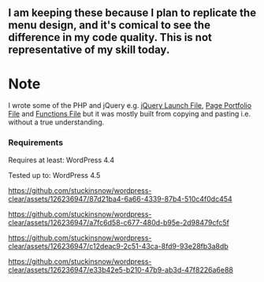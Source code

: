 ## I am keeping these because I plan to replicate the menu design, and it's comical to see the difference in my code quality. This is not representative of my skill today.

# Note 

I wrote some of the PHP and jQuery e.g. [jQuery Launch File](https://github.com/stuckinsnow/old-wordpress-themes/blob/main/WordPress%20-%20Theme%202/js/jquery.launch.js), [Page Portfolio File](https://github.com/stuckinsnow/old-wordpress-themes/blob/main/WordPress%20-%20Theme%203/page-portfolio.php) and [Functions File](https://github.com/stuckinsnow/old-wordpress-themes/blob/main/WordPress%20-%20Theme%201/functions.php) but it was mostly built from copying and pasting i.e. without a true understanding. 

### Requirements

Requires at least: WordPress 4.4

Tested up to: WordPress 4.5 

https://github.com/stuckinsnow/wordpress-clear/assets/126236947/87d21ba4-6a66-4339-87b4-510c4f0dc454

https://github.com/stuckinsnow/wordpress-clear/assets/126236947/a7fc6d58-c677-480d-b95e-2d98479cfc5f

https://github.com/stuckinsnow/wordpress-clear/assets/126236947/c12deac9-2c51-43ca-8fd9-93e28fb3a8db

https://github.com/stuckinsnow/wordpress-clear/assets/126236947/e33b42e5-b210-47b9-ab3d-47f8226a6e88


